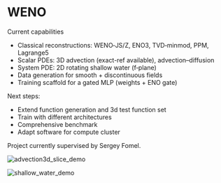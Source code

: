 # WENO

Current capabilities
- Classical reconstructions: WENO‑JS/Z, ENO3, TVD‑minmod, PPM, Lagrange5
- Scalar PDEs: 3D advection (exact-ref available), advection–diffusion
- System PDE: 2D rotating shallow water (f‑plane)
- Data generation for smooth + discontinuous fields
- Training scaffold for a gated MLP (weights + ENO gate)


Next steps:
- Extend function generation and 3d test function set
- Train with different architectures
- Comprehensive benchmark
- Adapt software for compute cluster

Project currently supervised by Sergey Fomel.


![advection3d_slice_demo](https://github.com/user-attachments/assets/2bff4f2b-df6d-44eb-99ce-231f56dab208)


![shallow_water_demo](https://github.com/user-attachments/assets/b49188e9-4cc7-46f8-a00b-6df8bf696d7b)
